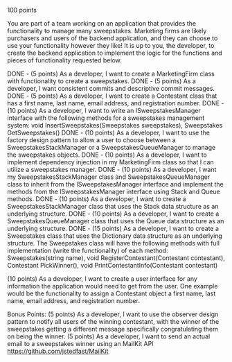 100 points

You are part of a team working on an application that provides the functionality to manage many sweepstakes. 
Marketing firms are likely purchasers and users of the backend application, and they can choose to use your functionality however they like! 
It is up to you, the developer, to create the backend application to implement the logic for the functions and pieces of functionality requested below.

DONE - (5 points) As a developer, I want to create a MarketingFirm class with functionality to create a sweepstakes. 
DONE - (5 points) As a developer, I want consistent commits and descriptive commit messages. 
DONE - (5 points) As a developer, I want to create a Contestant class that has a first name, last name, email address, and registration number.
DONE - (10 points) As a developer, I want to write an ISweepstakesManager interface with the following methods for a sweepstakes management system: void InsertSweepstakes(Sweepstakes sweepstakes), Sweepstakes GetSweepstakes()
DONE - (10 points) As a developer, I want to use the factory design pattern to allow a user to choose between a SweepstakesStackManager or a SweepstakesQueueManager to manage the sweepstakes objects.
DONE - (10 points) As a developer, I want to implement dependency injection in my MarketingFirm class so that I can utilize a sweepstakes manager.
DONE - (10 points) As a developer, I want my SweepstakesStackManager class and SweepstakesQueueManager class to inherit from the ISweepstakesManager interface and implement the methods from the ISweepstakesManager interface using Stack and Queue methods.
DONE - (10 points) As a developer, I want to create a SweepstakesStackManager class that uses the Stack data structure as an underlying structure.
DONE - (10 points) As a developer, I want to create a SweepstakesQueueManager class that uses the Queue data structure as an underlying structure.
DONE - (15 points) As a developer, I want to create a Sweepstakes class that uses the Dictionary data structure as an underlying structure. The Sweepstakes class will have the following methods with full implementation (write the functionality) of each method: Sweepstakes(string name), void RegisterContestant(Contestant contestant), Contestant PickWinner(), void PrintContestantInfo(Contestant contestant)

(10 points) As a developer, I want to create a user interface for any information the application would need to get from the user. 
One example would be the functionality to assign a Contestant object a first name, last name, email address, and registration number.

Bonus Points:
(5 points) As a developer, I want to use the observer design pattern to notify all users of the winning contestant, with the winner of the sweepstakes getting a different message specifically congratulating them on being the winner. 
(5 points) As a developer, I want to send an actual email to a sweepstakes winner using an MailKit API https://github.com/jstedfast/MailKit

